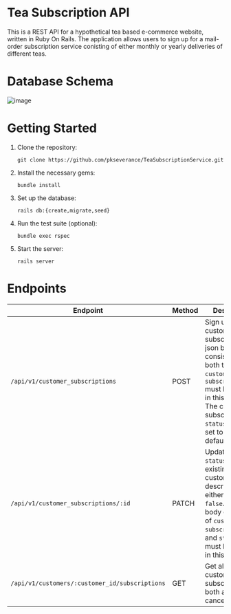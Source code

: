 # Tea Subscription API

This is a REST API for a hypothetical tea based e-commerce website, written in Ruby On Rails. The application allows users to sign up for a mail-order subscription service conisting of either monthly or yearly deliveries of different teas.

# Database Schema

![image](https://user-images.githubusercontent.com/78667757/233504518-3c40d8ae-0de7-4cee-83df-3423bb01b074.png)

# Getting Started

1. Clone the repository:
   ```
   git clone https://github.com/pkseverance/TeaSubscriptionService.git
   ```
2. Install the necessary gems:
   ```
   bundle install
   ```

3. Set up the database:
   ```
   rails db:{create,migrate,seed}
   ```  
   
4. Run the test suite (optional):
   ```
   bundle exec rspec
   ```

5. Start the server:
   ```
   rails server
   ```
   
# Endpoints

| Endpoint | Method | Description |
| -------- | ------ | ----------- |
| `/api/v1/customer_subscriptions` | POST | Sign up a customer for a subscription. A json body consisting of both the `customer_id` and `subscription_id` must be passed in this request. The customer subscription `status` will be set to `true` by default. |
| `/api/v1/customer_subscriptions/:id` | PATCH | Update the `status` of an existing customer description with either `true` or `false`. A json body conisting of `customer_id`, `subscription_id`, and `status`, must be passed in this response. |
| `/api/v1/customers/:customer_id/subscriptions` | GET | Get all of a customer's subscriptions, both active and cancelled.                |
